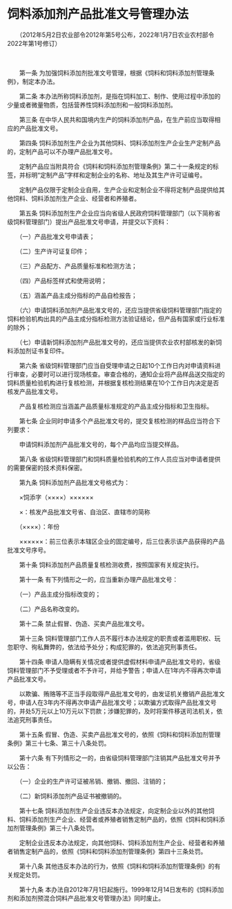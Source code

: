 # 饲料添加剂产品批准文号管理办法 

　　（2012年5月2日农业部令2012年第5号公布，2022年1月7日农业农村部令2022年第1号修订） 

　　  

　　第一条 为加强饲料添加剂批准文号管理，根据《饲料和饲料添加剂管理条例》，制定本办法。 

　　第二条 本办法所称饲料添加剂，是指在饲料加工、制作、使用过程中添加的少量或者微量物质，包括营养性饲料添加剂和一般饲料添加剂。 

　　第三条 在中华人民共和国境内生产的饲料添加剂产品，在生产前应当取得相应的产品批准文号。 

　　第四条 饲料添加剂生产企业为其他饲料、饲料添加剂生产企业生产定制产品的，定制产品可以不办理产品批准文号。 

　　定制产品应当附具符合《饲料和饲料添加剂管理条例》第二十一条规定的标签，并标明“定制产品”字样和定制企业的名称、地址及其生产许可证编号。 

　　定制产品仅限于定制企业自用，生产企业和定制企业不得将定制产品提供给其他饲料、饲料添加剂生产企业、经营者和养殖者。 

　　第五条 饲料添加剂生产企业应当向省级人民政府饲料管理部门（以下简称省级饲料管理部门）提出产品批准文号申请，并提交以下资料： 

　　（一）产品批准文号申请表； 

　　（二）生产许可证复印件； 

　　（三）产品配方、产品质量标准和检测方法； 

　　（四）产品标签样式和使用说明； 

　　（五）涵盖产品主成分指标的产品自检报告； 

　　（六）申请饲料添加剂产品批准文号的，还应当提供省级饲料管理部门指定的饲料检验机构出具的产品主成分指标检测方法验证结论，但产品有国家或行业标准的除外； 

　　（七）申请新饲料添加剂产品批准文号的，还应当提供农业农村部核发的新饲料添加剂证书复印件。 

　　第六条 省级饲料管理部门应当自受理申请之日起10个工作日内对申请资料进行审查，必要时可以进行现场核查。审查合格的，通知企业将产品样品送交指定的饲料质量检验机构进行复核检测，并根据复核检测结果在10个工作日内决定是否核发产品批准文号。 

　　产品复核检测应当涵盖产品质量标准规定的产品主成分指标和卫生指标。 

　　第七条 企业同时申请多个产品批准文号的，提交复核检测的样品应当符合下列要求： 

　　申请饲料添加剂产品批准文号的，每个产品均应当提交样品。

　　第八条 省级饲料管理部门和饲料质量检验机构的工作人员应当对申请者提供的需要保密的技术资料保密。 

　　第九条 饲料添加剂产品批准文号格式为： 

　　×饲添字（××××）×××××× 

　　×：核发产品批准文号省、自治区、直辖市的简称 

　　（××××）：年份 

　　××××××：前三位表示本辖区企业的固定编号，后三位表示该产品获得的产品批准文号序号。 

　　第十条 饲料添加剂产品质量复核检测收费，按照国家有关规定执行。 

　　第十一条 有下列情形之一的，应当重新办理产品批准文号： 

　　（一）产品主成分指标改变的； 

　　（二）产品名称改变的。 

　　第十二条 禁止假冒、伪造、买卖产品批准文号。 

　　第十三条 饲料管理部门工作人员不履行本办法规定的职责或者滥用职权、玩忽职守、徇私舞弊的，依法给予处分；构成犯罪的，依法追究刑事责任。 

　　第十四条 申请人隐瞒有关情况或者提供虚假材料申请产品批准文号的，省级饲料管理部门不予受理或者不予许可，并给予警告；申请人在1年内不得再次申请产品批准文号。 

　　以欺骗、贿赂等不正当手段取得产品批准文号的，由发证机关撤销产品批准文号，申请人在3年内不得再次申请产品批准文号；以欺骗方式取得产品批准文号的，并处5万元以上10万元以下罚款；涉嫌犯罪的，及时将案件移送司法机关，依法追究刑事责任。 

　　第十五条 假冒、伪造、买卖产品批准文号的，依照《饲料和饲料添加剂管理条例》第三十七条、第三十八条处罚。 

　　第十六条 有下列情形之一的，由省级饲料管理部门注销其产品批准文号并予以公告： 

　　（一）企业的生产许可证被吊销、撤销、撤回、注销的； 

　　（二）新饲料添加剂产品证书被撤销的。 

　　第十七条 饲料添加剂生产企业违反本办法规定，向定制企业以外的其他饲料、饲料添加剂生产企业、经营者或养殖者销售定制产品的，依照《饲料和饲料添加剂管理条例》第三十八条处罚。 

　　定制企业违反本办法规定，向其他饲料、饲料添加剂生产企业、经营者和养殖者销售定制产品的，依照《饲料和饲料添加剂管理条例》第四十三条处罚。 

　　第十八条 其他违反本办法的行为，依照《饲料和饲料添加剂管理条例》的有关规定处罚。 

　　第十九条 本办法自2012年7月1日起施行。1999年12月14日发布的《饲料添加剂和添加剂预混合饲料产品批准文号管理办法》同时废止。 